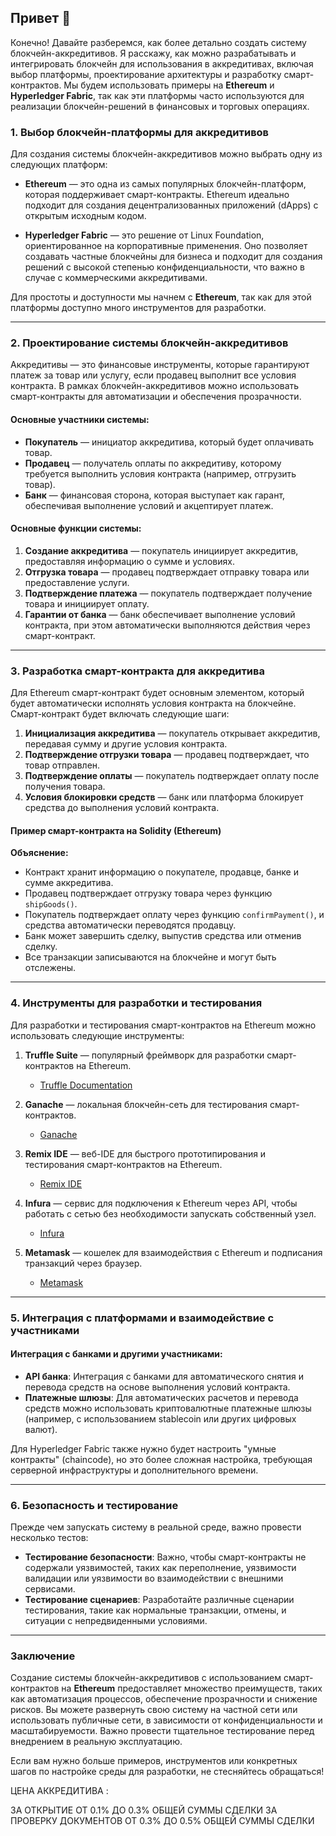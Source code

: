 ## Привет 👋

Конечно! Давайте разберемся, как более детально создать систему блокчейн-аккредитивов. Я расскажу, как можно разрабатывать и интегрировать блокчейн для использования в аккредитивах, включая выбор платформы, проектирование архитектуры и разработку смарт-контрактов. Мы будем использовать примеры на **Ethereum** и **Hyperledger Fabric**, так как эти платформы часто используются для реализации блокчейн-решений в финансовых и торговых операциях.

### 1. **Выбор блокчейн-платформы для аккредитивов**

Для создания системы блокчейн-аккредитивов можно выбрать одну из следующих платформ:

- **Ethereum** — это одна из самых популярных блокчейн-платформ, которая поддерживает смарт-контракты. Ethereum идеально подходит для создания децентрализованных приложений (dApps) с открытым исходным кодом.
  
- **Hyperledger Fabric** — это решение от Linux Foundation, ориентированное на корпоративные применения. Оно позволяет создавать частные блокчейны для бизнеса и подходит для создания решений с высокой степенью конфиденциальности, что важно в случае с коммерческими аккредитивами.

Для простоты и доступности мы начнем с **Ethereum**, так как для этой платформы доступно много инструментов для разработки.

---

### 2. **Проектирование системы блокчейн-аккредитивов**

Аккредитивы — это финансовые инструменты, которые гарантируют платеж за товар или услугу, если продавец выполнит все условия контракта. В рамках блокчейн-аккредитивов можно использовать смарт-контракты для автоматизации и обеспечения прозрачности.

#### Основные участники системы:
- **Покупатель** — инициатор аккредитива, который будет оплачивать товар.
- **Продавец** — получатель оплаты по аккредитиву, которому требуется выполнить условия контракта (например, отгрузить товар).
- **Банк** — финансовая сторона, которая выступает как гарант, обеспечивая выполнение условий и акцептирует платеж.

#### Основные функции системы:
1. **Создание аккредитива** — покупатель инициирует аккредитив, предоставляя информацию о сумме и условиях.
2. **Отгрузка товара** — продавец подтверждает отправку товара или предоставление услуги.
3. **Подтверждение платежа** — покупатель подтверждает получение товара и инициирует оплату.
4. **Гарантии от банка** — банк обеспечивает выполнение условий контракта, при этом автоматически выполняются действия через смарт-контракт.

---

### 3. **Разработка смарт-контракта для аккредитива**

Для Ethereum смарт-контракт будет основным элементом, который будет автоматически исполнять условия контракта на блокчейне. Смарт-контракт будет включать следующие шаги:

1. **Инициализация аккредитива** — покупатель открывает аккредитив, передавая сумму и другие условия контракта.
2. **Подтверждение отгрузки товара** — продавец подтверждает, что товар отправлен.
3. **Подтверждение оплаты** — покупатель подтверждает оплату после получения товара.
4. **Условия блокировки средств** — банк или платформа блокирует средства до выполнения условий контракта.

#### Пример смарт-контракта на Solidity (Ethereum)

**Объяснение:**
- Контракт хранит информацию о покупателе, продавце, банке и сумме аккредитива.
- Продавец подтверждает отгрузку товара через функцию `shipGoods()`.
- Покупатель подтверждает оплату через функцию `confirmPayment()`, и средства автоматически переводятся продавцу.
- Банк может завершить сделку, выпустив средства или отменив сделку.
- Все транзакции записываются на блокчейне и могут быть отслежены.

---

### 4. **Инструменты для разработки и тестирования**

Для разработки и тестирования смарт-контрактов на Ethereum можно использовать следующие инструменты:

1. **Truffle Suite** — популярный фреймворк для разработки смарт-контрактов на Ethereum.
   - [Truffle Documentation](https://www.trufflesuite.com/docs)

2. **Ganache** — локальная блокчейн-сеть для тестирования смарт-контрактов.
   - [Ganache](https://www.trufflesuite.com/ganache)

3. **Remix IDE** — веб-IDE для быстрого прототипирования и тестирования смарт-контрактов на Ethereum.
   - [Remix IDE](https://remix.ethereum.org/)

4. **Infura** — сервис для подключения к Ethereum через API, чтобы работать с сетью без необходимости запускать собственный узел.
   - [Infura](https://infura.io/)

5. **Metamask** — кошелек для взаимодействия с Ethereum и подписания транзакций через браузер.
   - [Metamask](https://metamask.io/)

---

### 5. **Интеграция с платформами и взаимодействие с участниками**

#### Интеграция с банками и другими участниками:
- **API банка**: Интеграция с банками для автоматического снятия и перевода средств на основе выполнения условий контракта.
- **Платежные шлюзы**: Для автоматических расчетов и перевода средств можно использовать криптовалютные платежные шлюзы (например, с использованием stablecoin или других цифровых валют).
  
Для Hyperledger Fabric также нужно будет настроить "умные контракты" (chaincode), но это более сложная настройка, требующая серверной инфраструктуры и дополнительного времени.

---

### 6. **Безопасность и тестирование**

Прежде чем запускать систему в реальной среде, важно провести несколько тестов:
- **Тестирование безопасности**: Важно, чтобы смарт-контракты не содержали уязвимостей, таких как переполнение, уязвимости валидации или уязвимости во взаимодействии с внешними сервисами.
- **Тестирование сценариев**: Разработайте различные сценарии тестирования, такие как нормальные транзакции, отмены, и ситуации с непредвиденными условиями.

---

### Заключение

Создание системы блокчейн-аккредитивов с использованием смарт-контрактов на **Ethereum** предоставляет множество преимуществ, таких как автоматизация процессов, обеспечение прозрачности и снижение рисков. Вы можете развернуть свою систему на частной сети или использовать публичные сети, в зависимости от конфиденциальности и масштабируемости. Важно провести тщательное тестирование перед внедрением в реальную эксплуатацию.

Если вам нужно больше примеров, инструментов или конкретных шагов по настройке среды для разработки, не стесняйтесь обращаться!

ЦЕНА АККРЕДИТИВА : 

ЗА ОТКРЫТИЕ ОТ 0.1% ДО 0.3% ОБЩЕЙ СУММЫ СДЕЛКИ
ЗА ПРОВЕРКУ ДОКУМЕНТОВ ОТ 0.3% ДО 0.5% ОБЩЕЙ СУММЫ СДЕЛКИ
<!--

**Here are some ideas to get you started:**

🙋‍♀️ A short introduction - what is your organization all about?
🌈 Contribution guidelines - how can the community get involved?
👩‍💻 Useful resources - where can the community find your docs? Is there anything else the community should know?
🍿 Fun facts - what does your team eat for breakfast?
🧙 Remember, you can do mighty things with the power of [Markdown](https://docs.github.com/github/writing-on-github/getting-started-with-writing-and-formatting-on-github/basic-writing-and-formatting-syntax)
-->
